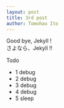 ```yaml
---
layout: post
title: 3rd post
author: Tomohau Ito
---
```

Good bye, Jekyll !  
さよなら、Jekyll !!  


Todo

- 1 debug
- 2 debug
- 3 debug
- 4 debug
- 5 sleep
